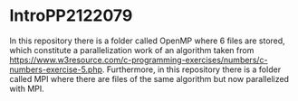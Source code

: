 # IntroPP2122079

In this repository there is a folder called OpenMP where 6 files are stored, which constitute a parallelization work of an algorithm taken from https://www.w3resource.com/c-programming-exercises/numbers/c-numbers-exercise-5.php. Furthermore, in this repository there is a folder called MPI where there are files of the same algorithm but now parallelized with MPI.
